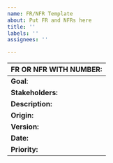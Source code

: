 ```yaml
---
name: FR/NFR Template
about: Put FR and NFRs here
title: ''
labels: ''
assignees: ''

---
```


| FR OR NFR WITH NUMBER: |
|---|
|**Goal**: 
**Stakeholders:** |
| **Description:** |
| **Origin:** |
| **Version:**  |
|**Date:**
| **Priority:** |
